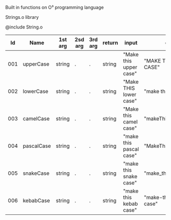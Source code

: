 Built in functions on O³ programming language

Strings.o library

@include String.o

Id  | Name                        | 1st arg | 2sd arg | 3rd arg | return | input                   | output                 |
----|-----------------------------|---------|---------|---------|--------|-------------------------|------------------------|
001 | upperCase                   | string  | .       | .       | string | "Make this upper case"  | "MAKE THIS UPPER CASE" |      
002 | lowerCase                   | string  | .       | .       | string | "Make THIS lower case"  | "make this lower case" |
003 | camelCase                   | string  | .       | .       | string | "Make this camel case"  | "makeThisCamelCase"    |
004 | pascalCase                  | string  | .       | .       | string | "make this pascal case" | "MakeThisPascalCase"   |
005 | snakeCase                   | string  | .       | .       | string | "make this snake case"  | "make_this_snake_case" |
006 | kebabCase                   | string  | .       | .       | string | "make this kebab case"  | "make-this-kebab-case" |




